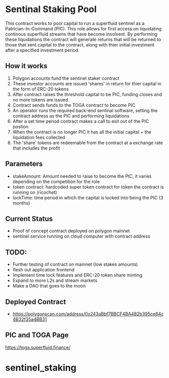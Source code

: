 # Sentinal Staking Pool

This contract works to pool capital to run a superfluid sentinel as a Patrician-In-Command (PIC). This role allows for first access on liquidating continous superfluid streams that have become insolvent. By performing these liquidations the contract will generate returns that will be returned to those that sent capital to the contract, along with thier initial investment after a specified investment period.

## How it works

1. Polygon accounts fund the sentinel staker contract 
2. These investor  accounts are issued 'shares' in return for thier capital in the form of ERC-20 tokens
3. After contract raises the threshold capital to be PIC, funding closes and no more tokens are issued
4. Contract sends funds to the TOGA contract to become PIC
5. An operator runs the required back-end sentinal software, setting the contract address as the PIC and performing liquidations
6. After a set time period contract makes a call to exit out of the PIC postion
7. When the contract is no longer PIC it has all the initial capital + the liquidation fees collected
8. The 'share' tokens are redeemable from the contract at a exchange rate that includes the profit


## Parameters

- stakeAmount: Amount needed to raise to become the PIC, it varies depending on the competition for the role
- token contract: hardcoded super token contract for token the contract is running on (ricochet)
- lockTime: time period in which the capital is locked into being the PIC (3 months) 

## Current Status

- Proof of concept contract deployed on polygon mainnet
- sentinel service running on cloud computer with contract address

## TODO:

- Further testing of contract on mainnet (low stakes amounts)
- flesh out application frontend 
- Implement time lock features and ERC-20 token share minting
- Expand to more L2s and stream markets
- Make a DAO that goes to the moon 


## Deployed Contract
- https://polygonscan.com/address/0x243aBbf7BBCF4BA482b395ce84c4B32f35a4BB31
 
## PIC and TOGA Page
https://toga.superfluid.finance/

# sentinel_staking

